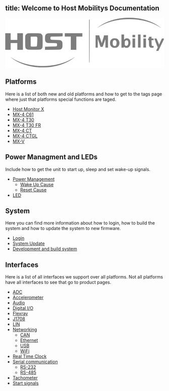 title: Welcome to Host Mobilitys Documentation
---

![bild](assets/hm-logo-grey-on-transparent.svg)

## Platforms

Here is a list of both new and old platforms and how to get to the tags page where just that platforms special functions are taged.

* [Host Monitor X](tags.md#hmx)
* [MX-4 C61](tags.md#c61)
* [MX-4 T30](tags.md#t30)
* [MX-4 T30 FR](tags.md#t30-fr)
* [MX-4 CT](tags.md#ct)
* [MX-4 CTGL](tags.md#ct-gl)
* [MX-V](tags.md#mx-v)

## Power Managment and LEDs

Include how to get the unit to start up, sleep and set wake-up signals.

- [Power Management](tags.md#power-management)
    - [Wake Up Cause](tags.md#wake-up-cause)
    - [Reset Cause](tags.md#reset-cause)
- [LED](tags.md#led)

## System

Here you can find more information about how to login, how to build the system and how to update the system to new firmware.

- [Login](login.md)
- [System Update](tags.md#system-update)
- [Development and build system](tags.md#development)

## Interfaces

Here is a list of all interfaces we support over all platforms. Not all platforms have all interfaces to see that go to product pages.

- [ADC](tags.md#adc)
- [Accelerometer](interfaces/accelerometer)
- [Audio](tags.md#audio)
- [Digital I/O](tags.md#digital-io)
- [Flexray](tags.md#flexray)
- [J1708](tags.md#j1708)
- [LIN](tags.md#lin)
- [Networking](tags.md#networking)
    - [CAN](tags.md#can)
    - [Ethernet](tags.md#ethernet)
    - [USB](tags.md#usb)
    - [WiFi](tags.md#wifi)
- [Real Time Clock](tags.md#real-time-clock)
- [Serial communication](tags.md#serial-communication)
    - [RS-232](tags.md#rs-232)
    - [RS-485](tags.md#rs-485)
- [Tachometer](tags.md#tachometer)
- [Start signals](tags.md#start-signals)
